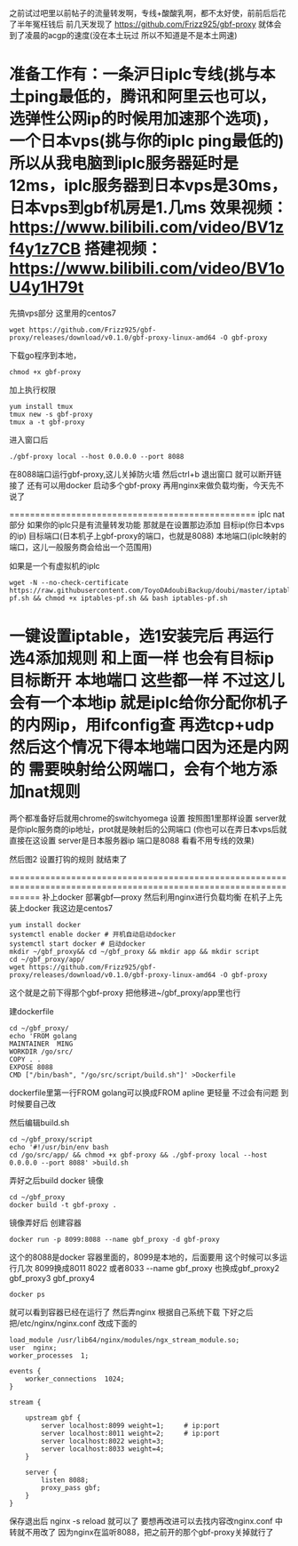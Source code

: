 之前试过吧里以前帖子的流量转发啊，专线+酸酸乳啊，都不太好使，前前后后花了半年冤枉钱后 前几天发现了
https://github.com/Frizz925/gbf-proxy
就体会到了凌晨的acgp的速度(没在本土玩过 所以不知道是不是本土网速)

准备工作有：一条沪日iplc专线(挑与本土ping最低的，腾讯和阿里云也可以，选弹性公网ip的时候用加速那个选项)， 一个日本vps(挑与你的iplc ping最低的)
所以从我电脑到iplc服务器延时是12ms，iplc服务器到日本vps是30ms，日本vps到gbf机房是1.几ms
效果视频：https://www.bilibili.com/video/BV1zf4y1z7CB
搭建视频：https://www.bilibili.com/video/BV1oU4y1H79t
================================================
先搞vps部分
这里用的centos7
```
wget https://github.com/Frizz925/gbf-proxy/releases/download/v0.1.0/gbf-proxy-linux-amd64 -O gbf-proxy
```
下载go程序到本地，
```
chmod +x gbf-proxy
```
加上执行权限
```
yum install tmux
tmux new -s gbf-proxy
tmux a -t gbf-proxy
```
进入窗口后
```
./gbf-proxy local --host 0.0.0.0 --port 8088
```
在8088端口运行gbf-proxy,这儿关掉防火墙
然后ctrl+b 退出窗口 就可以断开链接了
还有可以用docker 启动多个gbf-proxy 再用nginx来做负载均衡，今天先不说了

================================================
iplc nat部分
如果你的iplc只是有流量转发功能
那就是在设置那边添加
目标ip(你日本vps的ip)
目标端口(日本机子上gbf-proxy的端口，也就是8088)
本地端口(iplc映射的端口，这儿一般服务商会给出一个范围用)

如果是一个有虚拟机的iplc
```
wget -N --no-check-certificate https://raw.githubusercontent.com/ToyoDAdoubiBackup/doubi/master/iptables-pf.sh && chmod +x iptables-pf.sh && bash iptables-pf.sh
```
一键设置iptable，选1安装完后 再运行选4添加规则
和上面一样 也会有目标ip 目标断开 本地端口 这些都一样 不过这儿会有一个本地ip 就是iplc给你分配你机子的内网ip，用ifconfig查 再选tcp+udp
然后这个情况下得本地端口因为还是内网的 需要映射给公网端口，会有个地方添加nat规则
=================================================
两个都准备好后就用chrome的switchyomega 设置
按照图1里那样设置
server就是你iplc服务商的ip地址，prot就是映射后的公网端口
(你也可以在弄日本vps后就直接在这设置
server是日本服务器ip
端口是8088 看看不用专线的效果)

然后图2 设置打钩的规则
就结束了


==================================================================================================================
补上docker 部署gbf—proxy 然后利用nginx进行负载均衡
在机子上先装上docker 我这边是centos7
```
yum install docker
systemctl enable docker # 开机自动启动docker
systemctl start docker # 启动docker
mkdir ~/gbf_proxy&& cd ~/gbf_proxy && mkdir app && mkdir script
cd ~/gbf_proxy/app/
wget https://github.com/Frizz925/gbf-proxy/releases/download/v0.1.0/gbf-proxy-linux-amd64 -O gbf-proxy
```
这个就是之前下得那个gbf-proxy 把他移进~/gbf_proxy/app里也行

建dockerfile
```
cd ~/gbf_proxy/
echo 'FROM golang
MAINTAINER  MING
WORKDIR /go/src/
COPY . .
EXPOSE 8088
CMD ["/bin/bash", "/go/src/script/build.sh"]' >Dockerfile
```
dockerfile里第一行FROM golang可以换成FROM apline 更轻量 不过会有问题 到时候要自己改

然后编辑build.sh
```
cd ~/gbf_proxy/script
echo '#!/usr/bin/env bash
cd /go/src/app/ && chmod +x gbf-proxy && ./gbf-proxy local --host 0.0.0.0 --port 8088' >build.sh
```

弄好之后build docker 镜像
```
cd ~/gbf_proxy
docker build -t gbf-proxy .
```

镜像弄好后 创建容器
```
docker run -p 8099:8088 --name gbf_proxy -d gbf-proxy
```
这个的8088是docker 容器里面的，8099是本地的，后面要用
这个时候可以多运行几次 8099换成8011 8022 或者8033 --name gbf_proxy 也换成gbf_proxy2 gbf_proxy3 gbf_proxy4

```
docker ps
```

就可以看到容器已经在运行了
然后弄nginx 根据自己系统下载
下好之后把/etc/nginx/nginx.conf 改成下面的

```
load_module /usr/lib64/nginx/modules/ngx_stream_module.so;
user  nginx;
worker_processes  1;

events {
    worker_connections  1024;
}

stream {

    upstream gbf {
        server localhost:8099 weight=1;     # ip:port
        server localhost:8011 weight=2;     # ip:port
        server localhost:8022 weight=3;
        server localhost:8033 weight=4;
    }

    server {
        listen 8088;
        proxy_pass gbf;
    }
}
```
保存退出后 nginx -s reload 就可以了
要想再改进可以去找内容改nginx.conf
中转就不用改了 因为nginx在监听8088，把之前开的那个gbf-proxy关掉就行了
